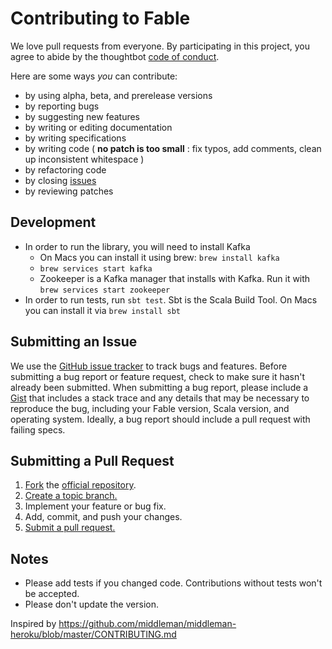 # Contributing to Fable

We love pull requests from everyone. By participating in this project, you
agree to abide by the thoughtbot [code of conduct].

[code of conduct]: https://thoughtbot.com/open-source-code-of-conduct

Here are some ways _you_ can contribute:

* by using alpha, beta, and prerelease versions
* by reporting bugs
* by suggesting new features
* by writing or editing documentation
* by writing specifications
* by writing code ( **no patch is too small** : fix typos, add comments, clean up inconsistent whitespace )
* by refactoring code
* by closing [issues][]
* by reviewing patches

## Development

* In order to run the library, you will need to install Kafka
  * On Macs you can install it using brew: `brew install kafka`
  * `brew services start kafka`
  * Zookeeper is a Kafka manager that installs with Kafka. Run it with `brew services start zookeeper`
* In order to run tests, run `sbt test`. Sbt is the Scala Build Tool. On Macs you can install it via `brew install sbt`

[issues]: https://github.com/thoughtbot/fable/issues

## Submitting an Issue

We use the [GitHub issue tracker][issues] to track bugs and features. Before
submitting a bug report or feature request, check to make sure it hasn't
already been submitted. When submitting a bug report, please include a [Gist][]
that includes a stack trace and any details that may be necessary to reproduce
the bug, including your Fable version, Scala version, and operating system.
Ideally, a bug report should include a pull request with failing specs.

[gist]: https://gist.github.com/

## Submitting a Pull Request

1. [Fork][fork] the [official repository][repo].
2. [Create a topic branch.][branch]
3. Implement your feature or bug fix.
4. Add, commit, and push your changes.
5. [Submit a pull request.][pr]

## Notes

* Please add tests if you changed code. Contributions without tests won't be accepted.
* Please don't update the version.

[repo]: https://github.com/thoughtbot/fable/tree/master
[fork]: https://help.github.com/articles/fork-a-repo/
[branch]: https://help.github.com/articles/creating-and-deleting-branches-within-your-repository/
[pr]: https://help.github.com/articles/using-pull-requests/

Inspired by https://github.com/middleman/middleman-heroku/blob/master/CONTRIBUTING.md
